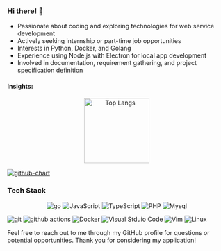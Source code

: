 
### Hi there! 👋

- Passionate about coding and exploring technologies for web service development
- Actively seeking internship or part-time job opportunities
- Interests in Python, Docker, and Golang
- Experience using Node.js with Electron for local app development
- Involved in documentation, requirement gathering, and project specification definition

#### Insights:

<p align="center"> 
  <img alt="Top Langs" height="150px" src="https://github-readme-stats.vercel.app/api/top-langs/?username=maro114510&layout=compact&show_icons=true&theme=onedark&count_private=true" />
</p>

[![github-chart](https://github-chart.vercel.app/api?user=maro114510)](https://github.com/rokumura7/github-chart)

### Tech Stack

<p align="center">
  <img alt="go" src="https://img.shields.io/badge/-Go-76E1FE.svg?logo=go&style=plastic&logoColor=white">
  <img alt="JavaScript" src="https://img.shields.io/badge/-Javascript-F7DF1E.svg?logo=javascript&style=plastic&logoColor=white">
  <img alt="TypeScript" src="https://img.shields.io/badge/-TypeScript-007ACC.svg?logo=typescript&style=plastic&logoColor=white">
  <img alt="PHP" src="https://img.shields.io/badge/-Php-777BB4.svg?logo=php&style=plastic&logoColor=white">
  <img alt="Mysql" src="https://img.shields.io/badge/-Mysql-4479A1.svg?logo=mysql&style=plastic&logoColor=white">
</p>

<p>
  <img alt="git" src="https://img.shields.io/badge/-Git-F05032?style=plastic&logo=git&logoColor=white" />
  <img alt="github actions" src="https://img.shields.io/badge/-Github_Actions-2088FF?style=plastic&logo=github-actions&logoColor=white" />
  <img alt="Docker" src="https://img.shields.io/badge/-Docker-46a2f1?style=plastic&logo=docker&logoColor=white" />
  <img alt="Visual Stduio Code" src="https://img.shields.io/badge/-Visual%20Studio%20Code-007ACC.svg?logo=visual-studio-code&style=plastic&logoColor=white">
  <img alt="Vim" src="https://img.shields.io/badge/-Vim-019733.svg?logo=vim&style=plastic&logoColor=white">
  <img alt="Linux" src="https://img.shields.io/badge/-Linux-6C6694.svg?logo=linux&style=plastic&logoColor=white">
</p>

Feel free to reach out to me through my GitHub profile for questions or potential opportunities. Thank you for considering my application!

